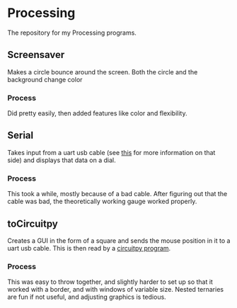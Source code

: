 # Processing
The repository for my Processing programs.

## Screensaver
Makes a circle bounce around the screen. Both the circle and the background change color
### Process
Did pretty easily, then added features like color and flexibility.

## Serial
Takes input from a uart usb cable (see [this](https://github.com/sshanks49/circuitpy#toprocessing) for more information on that side) and displays that data on a dial.
### Process
This took a while, mostly because of a bad cable. After figuring out that the cable was bad, the theoretically working gauge worked properly. 

## toCircuitpy
Creates a GUI in the form of a square and sends the mouse position in it to a uart usb cable. This is then read by a [circuitpy program](https://github.com/sshanks49/circuitpy#fromprocessing).
### Process
This was easy to throw together, and slightly harder to set up so that it worked with a border, and with windows of variable size. Nested ternaries are fun if not useful, and adjusting graphics is tedious. 
